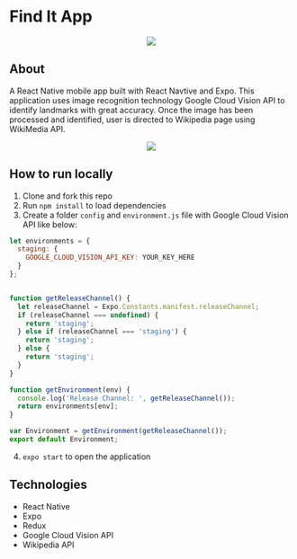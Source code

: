 # Find It App

<p align="center">
  <img src="https://i.imgur.com/TiaQDZ9.jpg"/>
</p>

## About
A React Native mobile app built with React Navtive and Expo. This application uses image recognition technology Google Cloud Vision API to identify landmarks with great accuracy. Once the image has been processed and identified, user is directed to Wikipedia page using WikiMedia API.

<p align="center">
   <img src="https://media.giphy.com/media/JtBOaYsRNX7trkl6I9/giphy.gif">
</p>

## How to run locally
1. Clone and fork this repo
2. Run `npm install` to load dependencies
3. Create a folder `config` and `environment.js` file with Google Cloud Vision API like below:
```javascript
let environments = {
  staging: {
    GOOGLE_CLOUD_VISION_API_KEY: YOUR_KEY_HERE
  }
};


function getReleaseChannel() {
  let releaseChannel = Expo.Constants.manifest.releaseChannel;
  if (releaseChannel === undefined) {
    return 'staging';
  } else if (releaseChannel === 'staging') {
    return 'staging';
  } else {
    return 'staging';
  }
}

function getEnvironment(env) {
  console.log('Release Channel: ', getReleaseChannel());
  return environments[env];
}

var Environment = getEnvironment(getReleaseChannel());
export default Environment;
```

4. `expo start` to open the application

## Technologies
* React Native 
* Expo 
* Redux 
* Google Cloud Vision API 
* Wikipedia API
